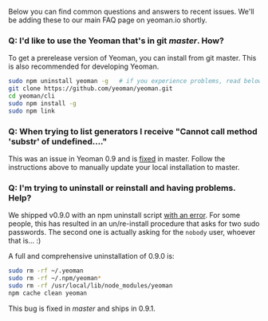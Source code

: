 Below you can find common questions and answers to recent issues. We'll be adding these to our main FAQ page on yeoman.io shortly.

### Q: I'd like to use the Yeoman that's in git _master_. How?

To get a prerelease version of Yeoman, you can install from git master. This is also recommended for developing Yeoman.

```sh
sudo npm uninstall yeoman -g   # if you experience problems, read below...
git clone https://github.com/yeoman/yeoman.git
cd yeoman/cli
sudo npm install -g
sudo npm link
```

### Q: When trying to list generators I receive "Cannot call method 'substr' of undefined...."

This was an issue in Yeoman 0.9 and is [fixed](https://github.com/yeoman/generators/issues/21) in master. Follow the instructions above to manually update your local installation to master.


### Q: I'm trying to uninstall or reinstall and having problems. Help?

We shipped v0.9.0 with an npm uninstall script [with an error](https://github.com/yeoman/yeoman/blob/v0.9/cli/package.json#L33). For some people, this has resulted in an un/re-install procedure that asks for two sudo passwords. The second one is actually asking for the `nobody` user, whoever that is... :)

A full and comprehensive uninstallation of 0.9.0 is:

```sh
sudo rm -rf ~/.yeoman
sudo rm -rf ~/.npm/yeoman*
sudo rm -rf /usr/local/lib/node_modules/yeoman
npm cache clean yeoman
```

This bug is fixed in _master_ and ships in 0.9.1.